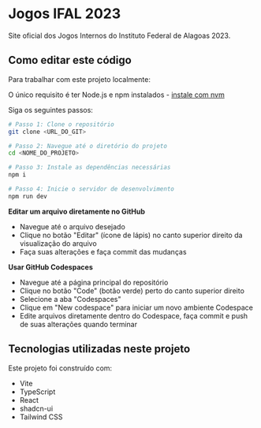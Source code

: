 # Jogos IFAL 2023

Site oficial dos Jogos Internos do Instituto Federal de Alagoas 2023.

## Como editar este código

Para trabalhar com este projeto localmente:

O único requisito é ter Node.js e npm instalados - [instale com nvm](https://github.com/nvm-sh/nvm#installing-and-updating)

Siga os seguintes passos:

```sh
# Passo 1: Clone o repositório
git clone <URL_DO_GIT>

# Passo 2: Navegue até o diretório do projeto
cd <NOME_DO_PROJETO>

# Passo 3: Instale as dependências necessárias
npm i

# Passo 4: Inicie o servidor de desenvolvimento
npm run dev
```

**Editar um arquivo diretamente no GitHub**

- Navegue até o arquivo desejado
- Clique no botão "Editar" (ícone de lápis) no canto superior direito da visualização do arquivo
- Faça suas alterações e faça commit das mudanças

**Usar GitHub Codespaces**

- Navegue até a página principal do repositório
- Clique no botão "Code" (botão verde) perto do canto superior direito
- Selecione a aba "Codespaces"
- Clique em "New codespace" para iniciar um novo ambiente Codespace
- Edite arquivos diretamente dentro do Codespace, faça commit e push de suas alterações quando terminar

## Tecnologias utilizadas neste projeto

Este projeto foi construído com:

- Vite
- TypeScript
- React
- shadcn-ui
- Tailwind CSS
